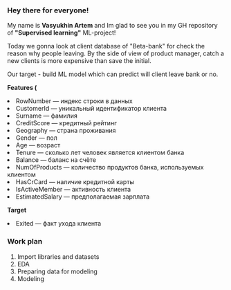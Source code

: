 <h3><b>Hey there for everyone!</b></h3>

My name is <b>Vasyukhin Artem</b> and Im glad to see you in my GH repository of <b>"Supervised learning"</b> ML-project!

Today we gonna look at client database of "Beta-bank" for check the reason why people leaving. By the side of view of product manager, catch a new clients is more expensive than save the initial.

Our target - build ML model which can predict will client leave bank or no.

<b>Features (</b>
<p>
<li>RowNumber — индекс строки в данных</li>
<li>CustomerId — уникальный идентификатор клиента</li>
<li>Surname — фамилия</li>
<li>CreditScore — кредитный рейтинг</li>
<li>Geography — страна проживания</li>
<li>Gender — пол</li>
<li>Age — возраст</li>
<li>Tenure — сколько лет человек является клиентом банка</li>
<li>Balance — баланс на счёте</li>
<li>NumOfProducts — количество продуктов банка, используемых клиентом</li>
<li>HasCrCard — наличие кредитной карты</li>
<li>IsActiveMember — активность клиента</li>
<li>EstimatedSalary — предполагаемая зарплата</li>
</p>

<b>Target</b>
<p>
<li>Exited — факт ухода клиента</li>
</p>

<h3><b>Work plan</b></h3>
<ol>
<li>Import libraries and datasets</li>
<li>EDA</li>
<li>Preparing data for modeling</li>
<li>Modeling</li>
</ol>

